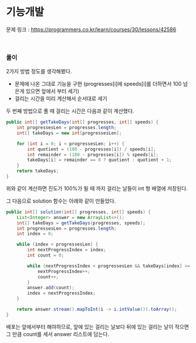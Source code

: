 기능개발
===

문제 링크 : https://programmers.co.kr/learn/courses/30/lessons/42586

<br>

### 풀이

2가지 방법 정도를 생각해봤다. <br>
- 문제에 나온 그대로 기능을 구현 (progresses[i]에 speeds[i]를 더하면서 100 넘은게 있으면 앞에서 부터 세기)
- 걸리는 시간을 미리 계산해서 순서대로 세기

두 번째 방법으로 풀 때 걸리는 시간은 다음과 같이 계산했다.

~~~java
public int[] getTakeDays(int[] progresses, int[] speeds) {
    int progressesLen = progresses.length;
    int[] takeDays = new int[progressesLen];

    for (int i = 0; i < progressesLen; i++) {
    	int quotient = (100 - progresses[i]) / speeds[i];
    	int remainder = (100 - progresses[i]) % speeds[i];
    	takeDays[i] = remainder == 0 ? quotient : quotient + 1;
    }
    return takeDays;
}
~~~

위와 같이 계산하면 진도가 100%가 될 때 까지 걸리는 날들이 int 형 배열에 저장된다.

그 다음으로 solution 함수는 아래와 같이 만들었다.

~~~java
public int[] solution(int[] progresses, int[] speeds) {
	List<Integer> answer = new ArrayList<>();
	int[] takeDays = getTakeDays(progresses, speeds);
	int progressesLen = progresses.length;
	int index = 0;

	while (index < progressesLen) {
		int nextProgressIndex = index;
		int count = 0;

		while (nextProgressIndex < progressesLen && takeDays[index] >= takeDays[nextProgressIndex]) {
			nextProgressIndex++;
			count++;
		}
		answer.add(count);
		index = nextProgressIndex;
	}

	return answer.stream().mapToInt(i -> i.intValue()).toArray();
}
~~~

배포는 앞에서부터 해야하므로, 앞에 있는 걸리는 날보다 뒤에 있는 걸리는 날이 작으면 그 만큼 count를 세서 answer 리스트에 담는다.